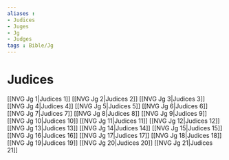 ```yaml
---
aliases : 
- Judices
- Juges
- Jg
- Judges
tags : Bible/Jg
---
```


# Judices

[[NVG Jg 1|Judices 1]]
[[NVG Jg 2|Judices 2]]
[[NVG Jg 3|Judices 3]]
[[NVG Jg 4|Judices 4]]
[[NVG Jg 5|Judices 5]]
[[NVG Jg 6|Judices 6]]
[[NVG Jg 7|Judices 7]]
[[NVG Jg 8|Judices 8]]
[[NVG Jg 9|Judices 9]]
[[NVG Jg 10|Judices 10]]
[[NVG Jg 11|Judices 11]]
[[NVG Jg 12|Judices 12]]
[[NVG Jg 13|Judices 13]]
[[NVG Jg 14|Judices 14]]
[[NVG Jg 15|Judices 15]]
[[NVG Jg 16|Judices 16]]
[[NVG Jg 17|Judices 17]]
[[NVG Jg 18|Judices 18]]
[[NVG Jg 19|Judices 19]]
[[NVG Jg 20|Judices 20]]
[[NVG Jg 21|Judices 21]]
